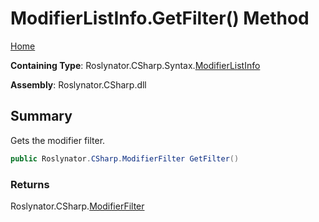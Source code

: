 # ModifierListInfo\.GetFilter\(\) Method

[Home](../../../../../README.md)

**Containing Type**: Roslynator\.CSharp\.Syntax\.[ModifierListInfo](../README.md)

**Assembly**: Roslynator\.CSharp\.dll

## Summary

Gets the modifier filter\.

```csharp
public Roslynator.CSharp.ModifierFilter GetFilter()
```

### Returns

Roslynator\.CSharp\.[ModifierFilter](../../../ModifierFilter/README.md)

